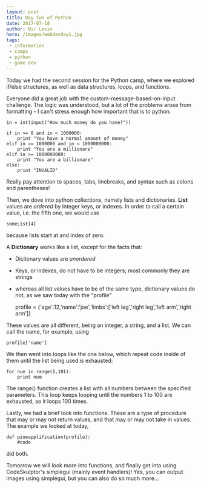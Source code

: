 ```yaml
---
layout: post
title: Day Two of Python
date: 2017-07-18
author: Nir Levin
hero: /images/webdevday1.jpg
tags:
 - information
 - camps
 - python
 - game dev
---
```


Today we had the second session for the Python camp, where we explored if/else structures, as well as data structures, loops, and functions.Everyone did a great job with the custom-message-based-on-input challenge. The logic was understood, but a lot of the problems arose from formatting - I can't stress enough how important that is to python.	in = int(input("How much money do you have?"))	if in >= 0 and in < 1000000:		print "You have a normal amount of money"	elif in >= 1000000 and in < 1000000000:		print "You are a millionare"	elif in >= 1000000000:		print "You are a billionare"	else:		print "INVALID"Really pay attention to spaces, tabs, linebreaks, and syntax such as colons and parentheses!Then, we dove into python collections, namely lists and dictionaries. **List** values are *ordered* by integer keys, or indexes. In order to call a certain value, i.e. the fifth one, we would use	someList[4]because lists start at and index of zero.A **Dictionary** works like a list, except for the facts that: - Dicitonary values are *unordered* - Keys, or indexes, do not have to be integers; most commonly they are strings - whereas all list values have to be of the same type, dictionary values do not, as we saw today with the "profile"	profile = {'age':12,'name':'joe','limbs':['left leg','right leg','left arm','right arm']}These values are all different, being an integer, a string, and a list. We can call the name, for example, using	profile['name']We then went into loops like the one below, which repeat code inside of them until the list being used is exhausted:	for num in range(1,101):		print numThe range() function creates a list with all numbers between the specified parameters. This loop keeps looping until the numbers 1 to 100 are exhausted, so it loops 100 times.Lastly, we had a brief look into functions. These are a type of procedure that may or may not return values, and that may or may not take in values. The example we looked at today,	def pineapplification(profile):		#codedid both.Tomorrow we will look more into functions, and finally get into using CodeSkulptor's simplegui (mainly event handlers)! Yes, you can output images using simplegui, but you can also do so much more...